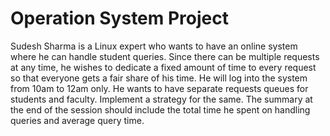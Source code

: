 # Operation System Project
<p>Sudesh Sharma is a Linux expert who wants to have an online system where he can handle 
student queries. Since there can be multiple requests at any time, he wishes to dedicate a fixed amount 
of time to every request so that everyone gets a fair share of his time. He will log into the system from 
10am to 12am only. He wants to have separate requests queues for students and faculty. Implement a 
strategy for the same. The summary at the end of the session should include the total time he spent on 
handling queries and average query time.
</p>


